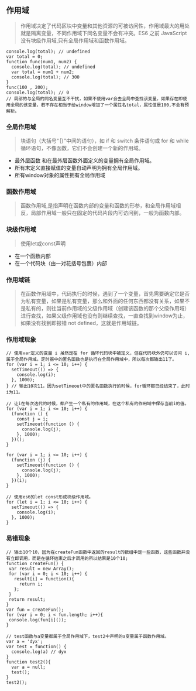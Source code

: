 ## 作用域
> 作用域决定了代码区块中变量和其他资源的可被访问性，作用域最大的用处就是隔离变量，不同作用域下同名变量不会有冲突。ES6 之前 JavaScript 没有块级作用域,只有全局作用域和函数作用域。

```
console.log(total); // undefined
var total = 0;
function func(num1, num2) {
  console.log(total); // undefined
  var total = num1 + num2;
  console.log(total); // 300
}
func(100 , 200);
console.log(total); // 0
// 局部的与全局的同名变量互不干扰，如果不使用var会去全局中查找该变量，如果存在即使用全局的该变量，若不存在相当于给window增加了一个属性名total，属性值是100,不会有预解析。
```
### 全局作用域
> 块语句（大括号“｛｝”中间的语句），如 if 和 switch 条件语句或 for 和 while 循环语句，不像函数，它们不会创建一个新的作用域。

- 最外层函数 和在最外层函数外面定义的变量拥有全局作用域。
- 所有末定义直接赋值的变量自动声明为拥有全局作用域。
- 所有window对象的属性拥有全局作用域

### 函数作用域
> 函数作用域,是指声明在函数内部的变量和函数的形参，和全局作用域相反，局部作用域一般只在固定的代码片段内可访问到，一般为函数内部。

### 块级作用域
> 使用let或const声明

- 在一个函数内部
- 在一个代码块（由一对花括号包裹）内部

### 作用域链
> 在函数作用域中，代码执行的时候，遇到了一个变量，首先需要确定它是否为私有变量，如果是私有变量，那么和外面的任何东西都没有关系，如果不是私有的，则往当前作用域的父级作用域（创建该函数的那个父级作用域）进行查找，如果父级作用域也没有则继续查找，一直查找到window为止，如果没有找到即报错 not defined，这就是作用域链。

### 作用域现象
```
// 使用var定义的变量 i 虽然是在 for 循环代码块中被定义，但在代码块外仍可以访问 i, 属于全局作用域。定时器中的匿名函数也是执行在全局作用域中，所以每次都输出11了。
for (var i = 1; i <= 10; i++) {
  setTimeout(() => {
    console.log(i);
  }, 1000);
} // 输出10次11，因为setTimeout中的匿名函数执行的时候，for循环都已经结束了，此时i为11。

// 让i在每次迭代的时候，都产生一个私有的作用域，在这个私有的作用域中保存当前i的值。
for (var i = 1; i <= 10; i++) {
  (function () {
    const j = i;
    setTimeout(function () {
      console.log(j);
    }, 1000);
  })();
}

for (var i = 1; i <= 10; i++) {
  (function (j) {
    setTimeout(function () {
      console.log(j);
    }, 1000);
  })(i);
}

// 使用es6的let const形成块级作用域。
for (let i = 1; i <= 10; i++) {
  setTimeout(() => {
    console.log(i);
  }, 1000);
}
```
### 易错现象
```
// 输出10个10，因为在createFun函数中返回的result的数组中是一些函数，这些函数并没有立即调用，而是在循环结束之后才调用的所以结果是10个10;
function createFun() {
 var result = new Array();
 for (var i = 0; i < 10; i++) {
   result[i] = function(){
     return i;
   };
 }
 return result;
}
var fun = createFun();
for (var i = 0; i < fun.length; i++){
 console.log(fun[i]());
}
```

```
// test函数与a变量都属于全局作用域下，test2中声明的a变量属于函数作用域。
var a = 'dyx';
var test = function() {
  console.log(a) // dyx
}
function test2(){
  var a = null;
  test();
}
test2();
```
